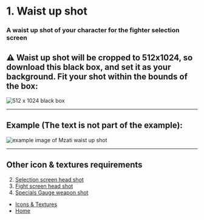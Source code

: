 # 1. Waist up shot

### A waist up shot of your character for the fighter selection screen

## ⚠️ Waist up shot will be cropped to 512x1024, so download this black box, and set it as your background. Fit your shot within the bounds of the box:

![512 x 1024 black box](https://sncommunity.github.io/req/assets/images/512x1024.jpg)

---

## Example (The text is not part of the example):

![example image of Mzati waist up shot](https://sncommunity.github.io/req/assets/images/waist-up.png)

---

## Other icon & textures requirements

<ol start="2">
<li><a href="./head-shot-selection-screen">Selection screen head shot</a></li>
<li><a href="./head-shot-fight-screen">Fight screen head shot</a></li>
<li><a href="./specials-gauge-weapon">Specials Gauge weapon shot</a></li>
</ol>

- [Icons & Textures](./icons-and-textures)
- [Home](../)
